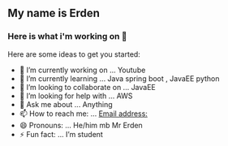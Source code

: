 ## My name is Erden 
### Here is what i'm working on 👋

Here are some ideas to get you started:

- 🔭 I’m currently working on ... Youtube
- 🌱 I’m currently learning ... Java spring boot , JavaEE python 
- 👯 I’m looking to collaborate on ... JavaEE
- 🤔 I’m looking for help with ... AWS
- 💬 Ask me about ... Anything
- 📫 How to reach me: ... [Email address:](https://mail.google.com/erden.aidynuly.99@gmail.com)
- 😄 Pronouns: ... He/him mb Mr Erden
- ⚡ Fun fact: ... I’m student

